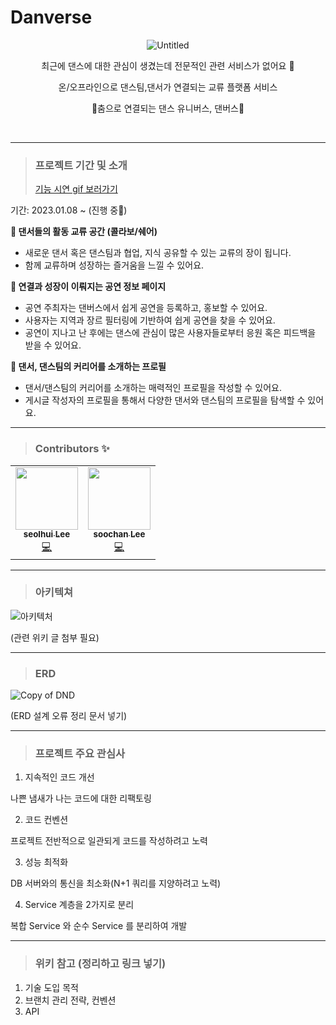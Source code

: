 # Danverse
<div align="center">
  
  ![Untitled](https://user-images.githubusercontent.com/94590894/224463404-7ec9de7b-de2f-4ee1-b2dc-6991ce7945d5.png)
  

최근에 댄스에 대한 관심이 생겼는데 전문적인 관련 서비스가 없어요 🥲

온/오프라인으로 댄스팀,댄서가 연결되는 교류 플랫폼 서비스

🪩춤으로 연결되는 댄스 유니버스, 댄버스💫

</div>

<br>


---

> ### 프로젝트 기간 및 소개 
> [기능 시연 gif 보러가기](https://github.com/dnd-side-project/dnd-8th-1-backend/wiki)

기간: 2023.01.08 ~ (진행 중🏃)

**💃 댄서들의 활동 교류 공간 (콜라보/쉐어)**

- 새로운 댄서 혹은 댄스팀과 협업, 지식 공유할 수 있는 교류의 장이 됩니다.
- 함께 교류하며 성장하는 즐거움을 느낄 수 있어요.

**🎈 연결과 성장이 이뤄지는 공연 정보 페이지**

- 공연 주최자는 댄버스에서 쉽게 공연을 등록하고, 홍보할 수 있어요.
- 사용자는 지역과 장르 필터링에 기반하여 쉽게 공연을 찾을 수 있어요.
- 공연이 지나고 난 후에는 댄스에 관심이 많은 사용자들로부터 응원 혹은 피드백을 받을 수 있어요.

**💫 댄서, 댄스팀의 커리어를 소개하는 프로필**

- 댄서/댄스팀의 커리어를 소개하는 매력적인 프로필을 작성할 수 있어요.
- 게시글 작성자의 프로필을 통해서 다양한 댄서와 댄스팀의 프로필을 탐색할 수 있어요.

---

> ### Contributors ✨

<table>
  <tr>
    <td align="center"><a href="https://github.com/D0ri123"><img src="https://user-images.githubusercontent.com/94590894/224464245-f7f8e9fc-000a-454b-baf9-5aed40c90b7d.jpg" width="100px;" alt=""/><br /><sub><b>seolhui Lee</b></sub></a><br /><a href="https://github.com/dnd-side-project/dnd-8th-1-backend" title="Code">💻</a></td>
    <td align="center"><a href="https://github.com/soochangoforit"><img src="https://user-images.githubusercontent.com/94590894/224464471-7a313d69-1ada-43df-8093-1f4773252a8f.png" width="100px;" alt=""/><br /><sub><b>soochan Lee</b></sub></a><br /><a href="https://github.com/dnd-side-project/dnd-8th-1-backend" title="Code">💻</a></td>
  </tr>
</table>

---
> ### 아키텍쳐
![아키텍처](https://user-images.githubusercontent.com/94590894/224464562-589e15f8-c21e-4b7f-9c55-b8028553cb42.png)

(관련 위키 글 첨부 필요)

---
> ### ERD
![Copy of DND](https://user-images.githubusercontent.com/94590894/224464749-1067b551-d4b4-4838-a4ad-58895057ef62.png)

(ERD 설계 오류 정리 문서 넣기)

---
> ### 프로젝트 주요 관심사
1. 지속적인 코드 개선

나쁜 냄새가 나는 코드에 대한 리팩토링

2. 코드 컨벤션

프로젝트 전반적으로 일관되게 코드를 작성하려고 노력

3. 성능 최적화

DB 서버와의 통신을 최소화(N+1 쿼리를 지양하려고 노력)

4. Service 계층을 2가지로 분리

복합 Service 와 순수 Service 를 분리하여 개발

--- 
> ### 위키 참고 (정리하고 링크 넣기)
1. 기술 도입 목적
2. 브랜치 관리 전략, 컨벤션
3. API

